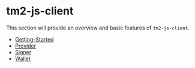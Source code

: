 # tm2-js-client

This section will provide an overview and basic features of `tm2-js-client`.

* [Getting-Started](getting-started.md)
* [Provider](provider/)
* [Signer](signer/)
* [Wallet](wallet.md/)

